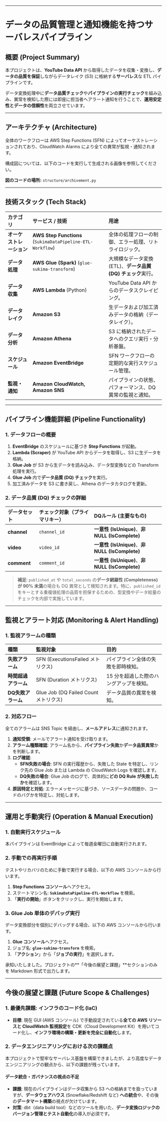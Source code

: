 
---

# データの品質管理と通知機能を持つサーバレスパイプライン

## 概要 (Project Summary)

本プロジェクトは、**YouTube Data API** から取得したデータを収集・変換し、**データの品質を保証**しながらデータレイク ($\text{S3}$) に格納する**サーバレス**な $\text{ETL}$ パイプラインです。

データ変換処理中に**データ品質チェック**や**パイプラインの実行チェック**を組み込み、異常を検知した際には即座に担当者へアラート通知を行うことで、**運用安定性とデータの信頼性**を両立させています。

---

## アーキテクチャ (Architecture)

全体のワークフローは $\text{AWS}$ $\text{Step}$ $\text{Functions}$ ($\text{SFN}$) によってオーケストレーションされており、$\text{CloudWatch}$ $\text{Alarms}$ により全ての異常が監視・通知されます。

構成図については、以下のコードを実行して生成される画像を参照してください。

**図のコードの場所:** `structure/archivement.py`



---

## 技術スタック (Tech Stack)

| カテゴリ | サービス / 技術 | 用途 |
| :--- | :--- | :--- |
| **オーケストレーション** | **AWS Step Functions** (`SukimaDataPipeline-ETL-Workflow`) | 全体の処理フローの制御、エラー処理、リトライロジック。 |
| **データ処理** | **AWS Glue (Spark)** (`glue-sukima-transform`) | 大規模なデータ変換 (ETL)、**データ品質 (DQ) チェック**実行。 |
| **データ収集** | **AWS Lambda** ($\text{Python}$) | $\text{YouTube}$ $\text{Data}$ $\text{API}$ からのデータスクレイピング。 |
| **データレイク** | **Amazon S3** | 生データおよび加工済みデータの格納（データレイク）。 |
| **データ分析** | **Amazon Athena** | $\text{S3}$ に格納されたデータへのクエリ実行・分析基盤。 |
| **スケジュール** | **Amazon EventBridge** | $\text{SFN}$ ワークフローの定期的な実行スケジュール管理。 |
| **監視・通知** | **Amazon CloudWatch, Amazon SNS** | パイプラインの状態、パフォーマンス、DQ異常の監視と通知。 |

---

## パイプライン機能詳細 (Pipeline Functionality)

### 1. データフローの概要

1.  **EventBridge** のスケジュールに基づき **Step Functions** が起動。
2.  **Lambda (Scraper)** が $\text{YouTube}$ $\text{API}$ からデータを取得し、$\text{S3}$ に生データを格納。
3.  **Glue Job** が $\text{S3}$ から生データを読み込み、データ型変換などの $\text{Transform}$ 処理を実行。
4.  **Glue Job** 内で**データ品質 (DQ) チェック**を実行。
5.  加工済みデータを $\text{S3}$ に書き戻し、$\text{Athena}$ のデータカタログを更新。

### 2. データ品質 (DQ) チェックの詳細

| データセット | チェック対象（プライマリキー） | DQルール (主要なもの) |
| :--- | :--- | :--- |
| **channel** | `channel_id` | **一意性 ($\text{IsUnique}$)**、**非 $\text{NULL}$ ($\text{IsComplete}$)** |
| **video** | `video_id` | **一意性 ($\text{IsUnique}$)**、**非 $\text{NULL}$ ($\text{IsComplete}$)** |
| **comment** | `comment_id` | **一意性 ($\text{IsUnique}$)**、**非 $\text{NULL}$ ($\text{IsComplete}$)** |

> **補足**: `published_at` や `total_seconds` の**データ網羅性 ($\text{Completeness}$) が $\text{90}\%$ 未満**の場合も $\text{DQ}$ 異常として検知されます。特に、`published_id` をキーとする重複値処理の品質を担保するための、型変換やデータ総量のチェックを内部で実施しています。

---

## 監視とアラート対応 (Monitoring & Alert Handling)

### 1. 監視アラームの種類

| 種類 | 監視対象 | 目的 |
| :--- | :--- | :--- |
| **失敗アラーム** | $\text{SFN}$ ($\text{ExecutionsFailed}$ メトリクス) | パイプライン全体の失敗を即時検知。 |
| **時間超過アラーム** | $\text{SFN}$ ($\text{Duration}$ メトリクス) | $\text{15}$ 分を超過した際のハングアップを検知。 |
| **DQ失敗アラーム** | $\text{Glue}$ $\text{Job}$ ($\text{DQ}$ $\text{Failed}$ $\text{Count}$ メトリクス) | データ品質の異常を検知。 |

### 2. 対応フロー

全てのアラームは $\text{SNS}$ $\text{Topic}$ を経由し、**メールアドレス**に通知されます。

1.  **通知受領**: メールでアラート通知を受け取ります。
2.  **アラーム種類確認**: アラーム名から、**パイプライン失敗**か**データ品質異常**かを判断します。
3.  **ログ確認**:
    * **SFN失敗の場合**: $\text{SFN}$ の実行履歴から、失敗した $\text{State}$ を特定し、リンク先の $\text{Glue}$ $\text{Job}$ または $\text{Lambda}$ の $\text{CloudWatch}$ $\text{Logs}$ を確認します。
    * **DQ失敗の場合**: $\text{Glue}$ $\text{Job}$ のログで、具体的に**どの $\text{DQ}$ $\text{Rule}$ が失敗したか**を確認します。
4.  **原因特定と対処**: エラーメッセージに基づき、ソースデータの問題か、コードのバグかを特定し、対処します。

---

## 運用と手動実行 (Operation & Manual Execution)

### 1. 自動実行スケジュール

本パイプラインは $\text{EventBridge}$ によって毎週金曜日に自動実行されます。

### 2. 手動での再実行手順

テストやリカバリのために手動で実行する場合、以下の $\text{AWS}$ コンソールから行います。

1.  **Step Functions コンソール**へアクセス。
2.  ステートマシン名: **`SukimaDataPipeline-ETL-Workflow`** を検索。
3.  「**実行の開始**」ボタンをクリックし、実行を開始します。

### 3. Glue Job 単体のデバッグ実行

データ変換部分を個別にデバッグする場合、以下の $\text{AWS}$ コンソールから行います。

1.  **Glue コンソール**へアクセス。
2.  ジョブ名: **`glue-sukima-transform`** を検索。
3.  「**アクション**」から「**ジョブの実行**」を選択します。

承知いたしました。プロジェクトの**「今後の展望と課題」**セクションのみを $\text{Markdown}$ 形式で出力します。

---

## 今後の展望と課題 (Future Scope & Challenges)

### 1. 最優先課題: インフラのコード化 (IaC)

* **目標**: 現在 $\text{GUI}$ ($\text{AWS}$ コンソール) で手動設定されている**全ての $\text{AWS}$ リソースと $\text{CloudWatch}$ 監視設定**を $\text{CDK}$（$\text{Cloud}$ $\text{Development}$ $\text{Kit}$）を用いてコード化し、**インフラ環境の構築・更新を完全に自動化**します。

### 2. データエンジニアリングにおける次の課題点

本プロジェクトで堅牢なサーバレス基盤を構築できましたが、より高度なデータエンジニアリングの観点から、以下の課題が残っています。

#### データ統合・ガバナンスの視点の不足

* **課題**: 現在のパイプラインはデータ収集から $\text{S3}$ への格納までを扱っていますが、**データウェアハウス** ($\text{Snowflake}$/$\text{Redshift}$ など) **への統合**や、その後の**データマート構築**の視点が欠けています。
* **対策**: $\text{dbt}$（$\text{data}$ $\text{build}$ $\text{tool}$）などのツールを用いた、**データ変換ロジックのバージョン管理とテスト自動化**の導入が必須です。
